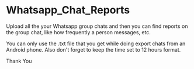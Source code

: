 # Whatsapp_Chat_Reports
Upload all the your Whatsapp group chats and then you can find reports on the group chat, like how frequently a person messages, etc.

You can only use the .txt file that you get while doing export chats from an Android phone. Also don't forget to keep the time set to 12 hours format.

Thank You
